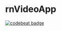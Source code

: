 # rnVideoApp

[![codebeat badge](https://codebeat.co/badges/b6b051d8-62bd-49c7-b176-eb3fdb2e48ad)](https://codebeat.co/projects/github-com-patelbansari-rnvideoapp-master)
